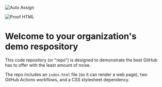 ![Auto Assign](https://github.com/devnogi/demo-repository/actions/workflows/auto-assign.yml/badge.svg)

![Proof HTML](https://github.com/devnogi/demo-repository/actions/workflows/proof-html.yml/badge.svg)

# Welcome to your organization's demo respository
This code repository (or "repo") is designed to demonstrate the best GitHub has to offer with the least amount of noise.

The repo includes an `index.html` file (so it can render a web page), two GitHub Actions workflows, and a CSS stylesheet dependency.
